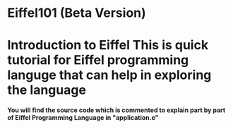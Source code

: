 # Eiffel101 (Beta Version)
<h1>Introduction to Eiffel
  This is quick tutorial for Eiffel programming languge that can help in exploring the language

<h4>You will find the source code which is commented to explain part by part of Eiffel Programming Language in "application.e"


